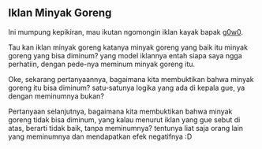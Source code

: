 ## Iklan Minyak Goreng

Ini mumpung kepikiran, mau ikutan ngomongin iklan kayak bapak [g0w0](http://blog.360.yahoo.com/element4l5).

Tau kan iklan minyak goreng katanya minyak goreng yang baik itu minyak goreng yang bisa diminum? yang model iklannya entah siapa saya ngga perhatiin, dengan pede-nya meminum minyak goreng itu.

Oke, sekarang pertanyaannya, bagaimana kita membuktikan bahwa minyak goreng itu bisa diminum? satu-satunya logika yang ada di kepala gue, ya dengan meminumnya bukan?

Pertanyaan selanjutnya, bagaimana kita membuktikan bahwa minyak goreng tidak bisa diminum, yang kalau menurut iklan yang gue sebut di atas, berarti tidak baik, tanpa meminumnya?
tentunya liat saja orang lain yang meminumnya dan mendapatkan efek negatifnya :D

<!-- {"time": "2008-02-29 00:21:20", "title": "Iklan Minyak Goreng"} -->
